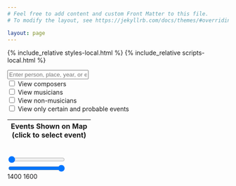 ```yaml
---
# Feel free to add content and custom Front Matter to this file.
# To modify the layout, see https://jekyllrb.com/docs/themes/#overriding-theme-defaults

layout: page
---
```


{% include_relative styles-local.html %}
{% include_relative scripts-local.html %}

<div class="search-bar">
    <div style="position: relative; display: inline-block; width: 67%;">
  <input type="text" id="input" onkeyup="filterAndSearchMarkers(); showAutocompleteSuggestions()" placeholder="Enter person, place, year, or event">
      <div id="autocomplete-results" class="autocomplete-results"></div>
    </div>
<span id="search-count"></span>
<div class="checkbox-container">
    <div class="checkbox-item">
        <input type="checkbox" id="composer-select" name="composer-select" value="composer-select">
        <label for="composer-select">
            <span class="color-sample" style="background-color: #440154;"></span>
            View composers
        </label>
    </div>
    <div class="checkbox-item">
        <input type="checkbox" id="musician-select" name="musician-select" value="musician-select">
        <label for="musician-select">
            <span class="color-sample" style="background-color: #23ed5c;"></span>
            View musicians
        </label>
    </div>
    <div class="checkbox-item">
        <input type="checkbox" id="non-musician-select" name="non-musician-select" value="non-musician-select">
        <label for="non-musician-select">
            <span class="color-sample" style="background-color: #fde725;"></span>
            View non-musicians
        </label>
    </div>
</div>
</div>
<div class="selected-names-bar">
    <div id="composer-active" class="active-names"></div>
    <div id="musician-active" class="active-names"></div>
    <div id="non-musician-active" class="active-names"></div>
</div>
<div class="checkbox-item">
    <input type="checkbox" id="certainty-select" name="certainty-select" value="certainty-select">
    <label for="certainty-select">View only certain and probable events</label>
</div>

<div class="small-space"></div>

<div class="container">
    <div class="row">
        <div id="sidebar">
            <div id="sidebar">
                <table id="active-markers-table">
                        <thead>
                            <tr>
                                <th>Events Shown on Map<br>(click to select event)</th>
                            </tr>
                        </thead>
                    <tbody></tbody>
                </table>
            </div>
        </div>
        <div id="map"></div>
    </div>
    <div class="small-space"></div>
    <div class="histogram-container">
        <table class="histogram">
            <tr id="histogramRow"></tr>
        </table>
        <div class="slider-container">
            <div class="slider-wrapper">
                <div class="slider-highlighted-track"></div> <!-- The blue track -->
                <div class="slider-min-container">
                    <input type="range" id="date-slider-min" min="1400" max="1600" value="1400" step="1" oninput="updateDateRange(); updateSliderBackground()">
                </div>
                <div class="slider-max-container">
                    <input type="range" id="date-slider-max" min="1400" max="1600" value="1600" step="1" oninput="updateDateRange(); updateSliderBackground()">
                </div>
                <div class="slider-active-label-container">
                    <span id="slider-start-active-label" class="slider-active-label-start">1400</span>
                    <span id="slider-end-active-label" class="slider-active-label-end">1600</span>
                </div>
            </div>
            <span id="slider-date-range"></span>
    </div>
</div>
